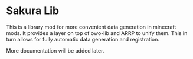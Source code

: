 # Sakura Lib

This is a library mod for more convenient data generation in minecraft mods.
It provides a layer on top of owo-lib and ARRP to unify them.
This in turn allows for fully automatic data generation and registration.

More documentation will be added later.
